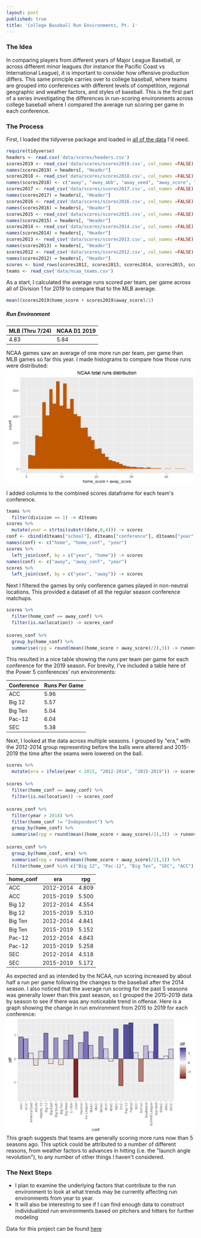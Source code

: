 ```yaml
---
layout: post
published: true
title: 'College Baseball Run Environments, Pt. 1'
---
```

### The Idea

In comparing players from different years of Major League Baseball, or across different minor leagues (for instance the Pacific Coast vs International League), it is important to consider how offensive production differs. This same principle carries over to college baseball, where teams are grouped into conferences with  different levels of competition, regional geographic and weather factors, and styles of baseball. This is the first part of a series investigating the differences in run-scoring environments across college baseball where I compared the average run scoring per game in each conference.


### The Process
First, I loaded the tidyverse package and loaded in [all of the data](https://github.com/milesok/milesok.github.io/tree/master/files/run_env_files) I'd need.
```r
require(tidyverse)
headers <- read.csv('data/scores/headers.csv')
scores2019 <- read_csv('data/scores/scores2019.csv', col_names =FALSE)
names(scores2019) = headers[, "Header"]
scores2018 <- read_csv('data/scores/scores2018.csv', col_names =FALSE)
names(scores2018) <- c("away", "away_abb", "away_seed", "away_score", "home", "home_abb", "home_seed", "home_score", "location", "innings", "date")
scores2017 <- read_csv('data/scores/scores2017.csv', col_names =FALSE)
names(scores2017) = headers[, "Header"]
scores2016 <- read_csv('data/scores/scores2016.csv', col_names =FALSE)
names(scores2016) = headers[, "Header"]
scores2015 <- read_csv('data/scores/scores2015.csv', col_names =FALSE)
names(scores2015) = headers[, "Header"]
scores2014 <- read_csv('data/scores/scores2014.csv', col_names =FALSE)
names(scores2014) = headers[, "Header"]
scores2013 <- read_csv('data/scores/scores2013.csv', col_names =FALSE)
names(scores2013) = headers[, "Header"]
scores2012 <- read_csv('data/scores/scores2012.csv', col_names =FALSE)
names(scores2012) = headers[, "Header"]
scores <- bind_rows(scores2012, scores2013, scores2014, scores2015, scores2016, scores2017, scores2018, scores2019)
teams <- read_csv('data/ncaa_teams.csv')
```
As a start, I calculated the average runs scored per team, per game across all of Division 1 for 2019 to compare that to the MLB average.
```r
mean((scores2019$home_score + scores2019$away_score)/2)
```
##### Run Environment  

| MLB (Thru 7/24) | NCAA D1 2019 |
|-----------------|--------------|
| 4.83            | 5.84         |  

NCAA games saw an average of one more run per team, per game than MLB games so far this year. I made histograms to compare how those runs were distributed:
![ncaahist](https://github.com/milesok/milesok.github.io/blob/master/files/run_env_img/ncaa_run_dist.PNG?raw=true)


I added columns to the combined scores dataframe for each team's conference.
```r
teams %>%
  filter(division == 1) -> d1teams
scores %>%
  mutate(year = strtoi(substr(date,0,4))) -> scores
conf <- cbind(d1teams["school"], d1teams["conference"], d1teams["year"])
names(conf) <- c("home", "home_conf", "year")
scores %>%
  left_join(conf, by = c("year", "home")) -> scores
names(conf) <- c("away", "away_conf", "year")
scores %>%
  left_join(conf, by = c("year", "away")) -> scores
```

Next I filtered the games by only conference games played in non-neutral locations. This provided a dataset of all the regular season conference matchups.  
```r
scores %>%
  filter(home_conf == away_conf) %>%
  filter(is.na(location)) -> scores_conf

scores_conf %>%
  group_by(home_conf) %>%
  summarise(rpg = round(mean((home_score + away_score)/2),3)) -> runenvconf
```
This resulted in a nice table showing the runs per team per game for each conference for the 2019 season. For brevity, I've included a table here of the Power 5 conferences' run environments:

| Conference | Runs Per Game |
|------------|---------------|
| ACC        | 5.96          |
| Big 12     | 5.57          |
| Big Ten    | 5.04          |
| Pac-12     | 6.04          |
| SEC        | 5.38          |

Next, I looked at the data across multiple seasons. I grouped by "era," with the 2012-2014 group representing before the balls were altered and 2015-2019 the time after the seams were lowered on the ball.
```r
scores %>%
  mutate(era = ifelse(year < 2015, "2012-2014", "2015-2019")) -> scores

scores %>%
  filter(home_conf == away_conf) %>%
  filter(is.na(location)) -> scores_conf

scores_conf %>%
  filter(year > 2014) %>%
  filter(home_conf != "Independent") %>%
  group_by(home_conf) %>%
  summarise(rpg = round(mean((home_score + away_score)/2),3)) -> runenvconf

scores_conf %>%
  group_by(home_conf, era) %>%
  summarise(rpg = round(mean((home_score + away_score)/2),3)) %>%
  filter(home_conf %in% c("Big 12", "Pac-12", "Big Ten", "SEC", "ACC")) -> p5runenv
```  
| home_conf | era       | rpg   |
|-----------|-----------|-------|
| ACC       | 2012-2014 | 4.809 |
| ACC       | 2015-2019 | 5.500 |
| Big 12    | 2012-2014 | 4.554 |
| Big 12    | 2015-2019 | 5.310 |
| Big Ten   | 2012-2014 | 4.841 |
| Big Ten   | 2015-2019 | 5.152 |
| Pac-12    | 2012-2014 | 4.643 |
| Pac-12    | 2015-2019 | 5.258 |
| SEC       | 2012-2014 | 4.518 |
| SEC       | 2015-2019 | 5.172 |

As expected and as intended by the NCAA, run scoring increased by about half a run per game following the changes to the baseball after the 2014 season. I also noticed that the average run scoring for the past 5 seasons was generally lower than this past season, so I grouped the 2015-2019 data by season to see if there was any noticeable trend in offense. Here is a graph showing the change in run environment from 2015 to 2019 for each conference:
![runenvdiff](https://github.com/milesok/milesok.github.io/blob/master/files/run_env_img/run_env_chg_15-19.PNG?raw=true)  
This graph suggests that teams are generally scoring more runs now than 5 seasons ago. This uptick could be attributed to a number of different reasons, from weather factors to advances in hitting (i.e. the "launch angle revolution"), to any number of other things I haven't considered.


### The Next Steps

* I plan to examine the underlying factors that contribute to the run environment to look at what trends may be currently affecting run environments from year to year.
* It will also be interesting to see if I can find enough data to construct individualized run environments based on pitchers and hitters for further modeling


Data for this project can be found [here](https://github.com/milesok/milesok.github.io/tree/master/files/run_env_files)
